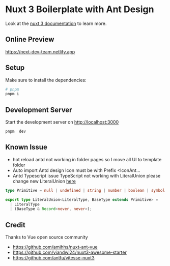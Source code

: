 # Nuxt 3 Boilerplate with Ant Design

Look at the [nuxt 3 documentation](https://v3.nuxtjs.org) to learn more.

## Online Preview

<https://next-dev-team.netlify.app>

## Setup

Make sure to install the dependencies:

```bash
# pnpm
pnpm i
```

## Development Server

Start the development server on <http://localhost:3000>

```bash
pnpm  dev
```

## Known Issue

- hot reload antd not working in folder pages so I move all UI to template folder
- Auto import Antd design Icon must be with Prefix <IconAnt...
- Antd Typescript issue
  TypeScript not working with LiteralUnion please change new LiteralUnion [here](node_modules/.pnpm/ant-design-vue@3.3.0-beta.3/node_modules/ant-design-vue/es/_util/type.d.ts)

```ts
type Primitive = null | undefined | string | number | boolean | symbol | bigint;

export type LiteralUnion<LiteralType, BaseType extends Primitive> =
  | LiteralType
  | (BaseType & Record<never, never>);
```

## Credit

Thanks to Vue open source community

- <https://github.com/amihhs/nuxt-ant-vue>
- <https://github.com/viandwi24/nuxt3-awesome-starter>
- <https://github.com/antfu/vitesse-nuxt3>
